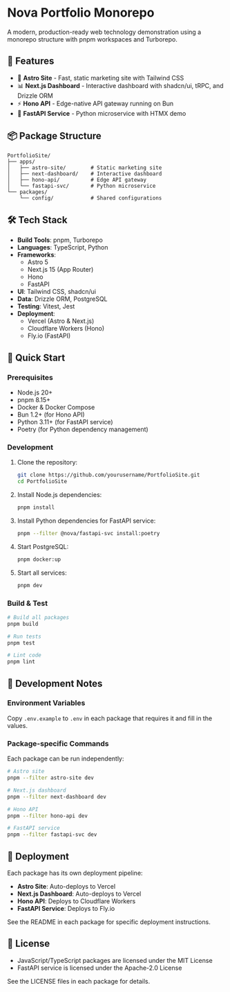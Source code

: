 # Nova Portfolio Monorepo

A modern, production-ready web technology demonstration using a monorepo structure with pnpm workspaces and Turborepo.

## 🌟 Features

- 🚀 **Astro Site** - Fast, static marketing site with Tailwind CSS
- 📊 **Next.js Dashboard** - Interactive dashboard with shadcn/ui, tRPC, and Drizzle ORM
- ⚡ **Hono API** - Edge-native API gateway running on Bun
- 🐍 **FastAPI Service** - Python microservice with HTMX demo

## 📦 Package Structure

```
PortfolioSite/
├── apps/
│   ├── astro-site/        # Static marketing site
│   ├── next-dashboard/    # Interactive dashboard
│   ├── hono-api/          # Edge API gateway
│   └── fastapi-svc/       # Python microservice
└── packages/
    └── config/            # Shared configurations
```

## 🛠 Tech Stack

- **Build Tools**: pnpm, Turborepo
- **Languages**: TypeScript, Python
- **Frameworks**:
  - Astro 5
  - Next.js 15 (App Router)
  - Hono
  - FastAPI
- **UI**: Tailwind CSS, shadcn/ui
- **Data**: Drizzle ORM, PostgreSQL
- **Testing**: Vitest, Jest
- **Deployment**:
  - Vercel (Astro & Next.js)
  - Cloudflare Workers (Hono)
  - Fly.io (FastAPI)

## 🚀 Quick Start

### Prerequisites

- Node.js 20+
- pnpm 8.15+
- Docker & Docker Compose
- Bun 1.2+ (for Hono API)
- Python 3.11+ (for FastAPI service)
- Poetry (for Python dependency management)

### Development

1. Clone the repository:

   ```bash
   git clone https://github.com/yourusername/PortfolioSite.git
   cd PortfolioSite
   ```

2. Install Node.js dependencies:

   ```bash
   pnpm install
   ```

3. Install Python dependencies for FastAPI service:

   ```bash
   pnpm --filter @nova/fastapi-svc install:poetry
   ```

4. Start PostgreSQL:

   ```bash
   pnpm docker:up
   ```

5. Start all services:
   ```bash
   pnpm dev
   ```

### Build & Test

```bash
# Build all packages
pnpm build

# Run tests
pnpm test

# Lint code
pnpm lint
```

## 📝 Development Notes

### Environment Variables

Copy `.env.example` to `.env` in each package that requires it and fill in the values.

### Package-specific Commands

Each package can be run independently:

```bash
# Astro site
pnpm --filter astro-site dev

# Next.js dashboard
pnpm --filter next-dashboard dev

# Hono API
pnpm --filter hono-api dev

# FastAPI service
pnpm --filter fastapi-svc dev
```

## 🚢 Deployment

Each package has its own deployment pipeline:

- **Astro Site**: Auto-deploys to Vercel
- **Next.js Dashboard**: Auto-deploys to Vercel
- **Hono API**: Deploys to Cloudflare Workers
- **FastAPI Service**: Deploys to Fly.io

See the README in each package for specific deployment instructions.

## 📄 License

- JavaScript/TypeScript packages are licensed under the MIT License
- FastAPI service is licensed under the Apache-2.0 License

See the LICENSE files in each package for details.
